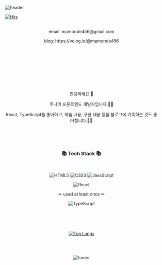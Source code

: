 ![header](https://capsule-render.vercel.app/api?type=waving&color=auto&height=400&section=header&text=Welcome&desc=%20Hyeon%20Ji%20Choi&fontSize=30&&fontAlign=32&fontAlignY=43&descSize=60&descAlign=55)

[![Hits](https://hits.seeyoufarm.com/api/count/incr/badge.svg?url=https%3A%2F%2Fgithub.com%2Fmamonde456&count_bg=%2379C83D&title_bg=%23555555&icon=&icon_color=%23E7E7E7&title=hits&edge_flat=false)](https://hits.seeyoufarm.com)
<br/>
<br/>

<div align="center">

<p align="center">email: mamonde456@gmail.com</p>
<p align="center">blog: https://velog.io/@mamonde456</p>

#

<br/>
<br/>
<br/>
<br/>
<br/>
<br/>

<p align="center">안녕하세요.👋</p>
<p align="center">주니어 프론트엔드 개발자입니다.👩‍💻</p>
<p align="center">React, TypeScript를 좋아하고, 학습 내용, 구현 내용 등을 블로그에 기록하는 것도 좋아합니다.👩‍💻</p>
<br/>
<br/>
<br/>
<h3 align="center">📚 Tech Stack 📚</h3>
<br/>
<p align="center"><img alt="HTML5" src="https://img.shields.io/badge/HTML5-E34F26.svg?&style=for-the-badge&logo=HTML5&logoColor=white"/> <img alt="CSS3" src="https://img.shields.io/badge/CSS3-1572B6.svg?&style=for-the-badge&logo=CSS3&logoColor=white"/> <img alt="JavaScript" src="https://img.shields.io/badge/JavaScript-F7DF1E.svg?&style=for-the-badge&logo=JavaScript&logoColor=white"/></p>
<img alt="React" src="https://img.shields.io/badge/React-61DAFB.svg?&style=for-the-badge&logo=React&logoColor=white"/>
<br/>
<p align="center">✏ used at least once ✏</p>

<p align="center">
<img alt="TypeScript" src="https://img.shields.io/badge/TypeScript-3178C6.svg?&style=for-the-badge&logo=TypeScript&logoColor=white"/>

<br/>
<br/>
<br/>
<br/>
<br/>

[![Top Langs](https://github-readme-stats.vercel.app/api/top-langs/?username=mamonde456&layout=compact)](https://github.com/anuraghazra/github-readme-stats)
<br/>


<br/>
<br/>

![footer](https://capsule-render.vercel.app/api?type=waving&text=Thank+you&section=footer&fontSize=20&fontAlign=90&fontAlignY=30)

